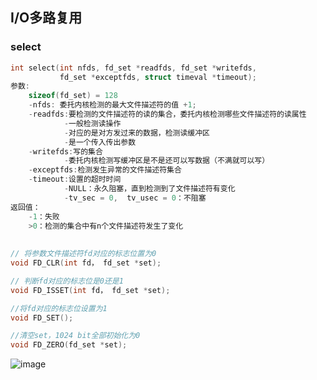 ## I/O多路复用

### select

```c++
int select(int nfds, fd_set *readfds, fd_set *writefds, 
           fd_set *exceptfds, struct timeval *timeout);
参数:
	sizeof(fd_set) = 128
	-nfds: 委托内核检测的最大文件描述符的值 +1;
	-readfds:要检测的文件描述符的读的集合，委托内核检测哪些文件描述符的读属性
        	-一般检测读操作
        	-对应的是对方发过来的数据，检测读缓冲区
        	-是一个传入传出参数
	-writefds:写的集合
        	-委托内核检测写缓冲区是不是还可以写数据（不满就可以写）
	-exceptfds:检测发生异常的文件描述符集合
	-timeout:设置的超时时间
        	-NULL：永久阻塞，直到检测到了文件描述符有变化
        	-tv_sec = 0,  tv_usec = 0：不阻塞    
返回值：
    -1：失败
    >0：检测的集合中有n个文件描述符发生了变化
        
        
// 将参数文件描述符fd对应的标志位置为0
void FD_CLR(int fd， fd_set *set);

// 判断fd对应的标志位是0还是1
void FD_ISSET(int fd， fd_set *set);

//将fd对应的标志位设置为1
void FD_SET();

//清空set，1024 bit全部初始化为0
void FD_ZERO(fd_set *set);
```
![image](https://user-images.githubusercontent.com/59153788/179463289-4c9d2972-dcef-4970-91e6-683dd76b531e.png)


